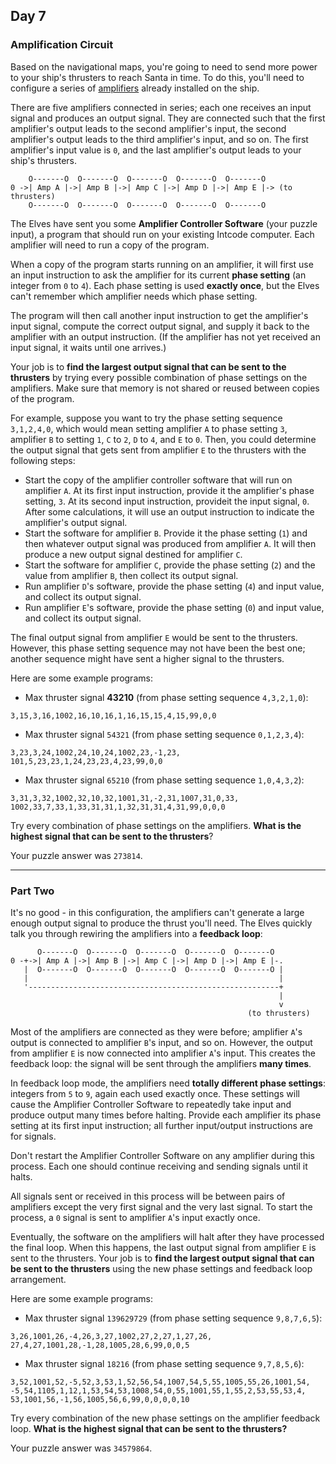 ## Day 7

### Amplification Circuit

Based on the navigational maps, you're going to need to send more power to your ship's 
thrusters to reach Santa in time. To do this, you'll need to configure a series of 
[amplifiers](https://en.wikipedia.org/wiki/Amplifier) already installed on the ship.

There are five amplifiers connected in series; each one receives an input signal and produces 
an output signal. They are connected such that the first amplifier's output leads to the second 
amplifier's input, the second amplifier's output leads to the third amplifier's input, and so on. 
The first amplifier's input value is `0`, and the last amplifier's output leads to your ship's thrusters.

```
    O-------O  O-------O  O-------O  O-------O  O-------O
0 ->| Amp A |->| Amp B |->| Amp C |->| Amp D |->| Amp E |-> (to thrusters)
    O-------O  O-------O  O-------O  O-------O  O-------O
```

The Elves have sent you some **Amplifier Controller Software** (your puzzle input), a program 
that should run on your existing Intcode computer. Each amplifier will need to run a copy of the 
program.

When a copy of the program starts running on an amplifier, it will first use an input instruction to 
ask the amplifier for its current **phase setting** (an integer from `0` to `4`). Each phase setting is 
used **exactly once**, but the Elves can't remember which amplifier needs which phase setting.

The program will then call another input instruction to get the amplifier's input signal, compute 
the correct output signal, and supply it back to the amplifier with an output instruction. (If the 
amplifier has not yet received an input signal, it waits until one arrives.)

Your job is to **find the largest output signal that can be sent to the thrusters** by trying 
every possible combination of phase settings on the amplifiers. Make sure that memory is not 
shared or reused between copies of the program.

For example, suppose you want to try the phase setting sequence `3,1,2,4,0`, which would 
mean setting amplifier `A` to phase setting `3`, amplifier `B` to setting `1`, `C` to `2`, `D` to `4`, 
and `E` to `0`. Then, you could determine the output signal that gets sent from amplifier `E` to 
the thrusters with the following steps:

- Start the copy of the amplifier controller software that will run on amplifier `A`. At its first input instruction, provide it the amplifier's phase setting, `3`. At its second input instruction, provideit the input signal, `0`. After some calculations, it will use an output instruction to indicate the amplifier's output signal.
- Start the software for amplifier `B`. Provide it the phase setting (`1`) and then whatever output signal was produced from amplifier `A`. It will then produce a new output signal destined for amplifier `C`.
- Start the software for amplifier `C`, provide the phase setting (`2`) and the value from amplifier `B`, then collect its output signal.
- Run amplifier `D`'s software, provide the phase setting (`4`) and input value, and collect its output signal.
- Run amplifier `E`'s software, provide the phase setting (`0`) and input value, and collect its output signal.

The final output signal from amplifier `E` would be sent to the thrusters. However, this phase 
setting sequence may not have been the best one; another sequence might have sent a higher signal to the thrusters.

Here are some example programs:

- Max thruster signal **43210** (from phase setting sequence `4,3,2,1,0`):

```
3,15,3,16,1002,16,10,16,1,16,15,15,4,15,99,0,0
```

- Max thruster signal `54321` (from phase setting sequence `0,1,2,3,4`):

```
3,23,3,24,1002,24,10,24,1002,23,-1,23,
101,5,23,23,1,24,23,23,4,23,99,0,0
```

- Max thruster signal `65210` (from phase setting sequence `1,0,4,3,2`):

```
3,31,3,32,1002,32,10,32,1001,31,-2,31,1007,31,0,33,
1002,33,7,33,1,33,31,31,1,32,31,31,4,31,99,0,0,0
```

Try every combination of phase settings on the amplifiers. **What is the highest signal 
that can be sent to the thrusters**?

Your puzzle answer was `273814`.

---

### Part Two

It's no good - in this configuration, the amplifiers can't generate a large enough output signal to 
produce the thrust you'll need. The Elves quickly talk you through rewiring the amplifiers into a 
**feedback loop**:

```
      O-------O  O-------O  O-------O  O-------O  O-------O
0 -+->| Amp A |->| Amp B |->| Amp C |->| Amp D |->| Amp E |-.
   |  O-------O  O-------O  O-------O  O-------O  O-------O |
   |                                                        |
   '--------------------------------------------------------+
                                                            |
                                                            v
                                                     (to thrusters)
```                                                     

Most of the amplifiers are connected as they were before; amplifier `A`'s output is connected to 
amplifier `B`'s input, and so on. However, the output from amplifier `E` is now connected into 
amplifier `A`'s input. This creates the feedback loop: the signal will be sent through the amplifiers 
**many times**.

In feedback loop mode, the amplifiers need **totally different phase settings**: integers from 
`5` to `9`, again each used exactly once. These settings will cause the Amplifier Controller Software 
to repeatedly take input and produce output many times before halting. Provide each amplifier its 
phase setting at its first input instruction; all further input/output instructions are for signals.

Don't restart the Amplifier Controller Software on any amplifier during this process. Each one 
should continue receiving and sending signals until it halts.

All signals sent or received in this process will be between pairs of amplifiers except the very first 
signal and the very last signal. To start the process, a `0` signal is sent to amplifier `A`'s input 
exactly once.

Eventually, the software on the amplifiers will halt after they have processed the final loop. When 
this happens, the last output signal from amplifier `E` is sent to the thrusters. Your job is to 
**find the largest output signal that can be sent to the thrusters** using the new phase 
settings and feedback loop arrangement.

Here are some example programs:

- Max thruster signal `139629729` (from phase setting sequence `9,8,7,6,5`):

```
3,26,1001,26,-4,26,3,27,1002,27,2,27,1,27,26,
27,4,27,1001,28,-1,28,1005,28,6,99,0,0,5
```

- Max thruster signal `18216` (from phase setting sequence `9,7,8,5,6`):

```
3,52,1001,52,-5,52,3,53,1,52,56,54,1007,54,5,55,1005,55,26,1001,54,
-5,54,1105,1,12,1,53,54,53,1008,54,0,55,1001,55,1,55,2,53,55,53,4,
53,1001,56,-1,56,1005,56,6,99,0,0,0,0,10
```

Try every combination of the new phase settings on the amplifier feedback loop. 
**What is the highest signal that can be sent to the thrusters?**

Your puzzle answer was `34579864`.
